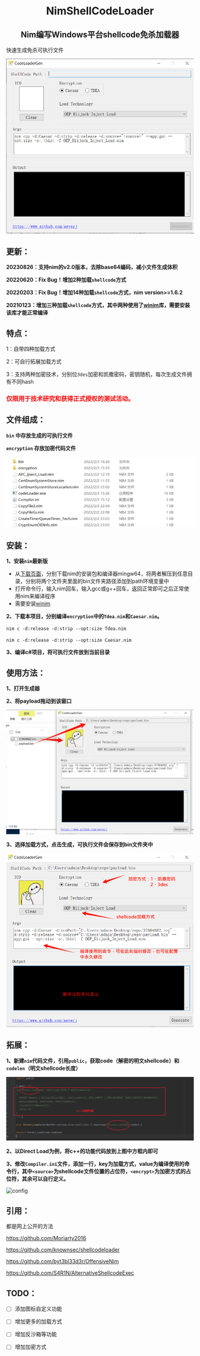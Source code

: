 <h1 align="center"> NimShellCodeLoader</h1><h2 align="center">Nim编写Windows平台shellcode免杀加载器</h2>
快速生成免杀可执行文件

![codeloader](pic/codeloader.png)
## 更新：

**20230826：支持nim的v2.0版本，去除base64编码，减小文件生成体积**

**20220620：Fix Bug！增加2种加载`shellcode`方式**

**20220203：Fix Bug！增加14种加载`shellcode`方式，nim version>=1.6.2**

**20210123：增加三种加载`shellcode`方式，其中两种使用了[winim](https://github.com/khchen/winim)库，需要安装该库才能正常编译**

## 特点：

1：自带四种加载方式

2：可自行拓展加载方式

3：支持两种加密技术，分别位`3des`加密和凯撒密码，密钥随机，每次生成文件拥有不同hash

<h3 style="color: red;">仅限用于技术研究和获得正式授权的测试活动。</h3>

## 文件组成：

**`bin` 中存放生成的可执行文件**

**`encryption` 存放加密代码文件**

![file](pic/file.png)

## 安装：

**1、安装`nim`最新版**
 - 从[下载页面](https://nim-lang.org/install_windows.html)，分别下载nim的安装包和编译器mingw64，将两者解压到任意目录，分别将两个文件夹里面的bin文件夹路径添加到path环境变量中
 - 打开命令行，输入nim回车，输入gcc或g++回车，返回正常即可之后正常使用nim来编译程序
 - 需要安装[winim](https://github.com/khchen/winim)

**2、下载本项目，分别编译`encryption`中的`Tdea.nim`和`Caesar.nim`。**

`nim c -d:release -d:strip --opt:size Tdea.nim`

`nim c -d:release -d:strip --opt:size Caesar.nim`

**3、编译c#项目，将可执行文件放到当前目录**

## 使用方法：

**1、打开生成器**

**2、将payload拖动到该窗口**

![first](pic/first.png)

**3、选择加载方式，点击生成，可执行文件会保存到bin文件夹中**

![second](pic/second.png)



## 拓展：

**1、新建`nim`代码文件，引用`public`，获取code（解密的明文shellcode）和`codelen`（明文shellcode长度）**

**![code](pic/code.png)**

**2、以Direct Load为例，将c++的功能代码放到上图中方框内即可**

**3、修改`Compiler.ini`文件，添加一行，key为加载方式，value为编译使用的命令行，其中`<source>`为shellcode文件位置的占位符，`<encrypt>`为加密方式的占位符，其余可以自行定义。**

![config](pic/config.png)

## 引用：

都是网上公开的方法

https://github.com/Moriarty2016

https://github.com/knownsec/shellcodeloader

https://github.com/byt3bl33d3r/OffensiveNim

https://github.com/S4R1N/AlternativeShellcodeExec

## TODO：

- [ ] 添加图标自定义功能

- [ ] 增加更多的加载方式

- [ ] 增加反沙箱等功能

- [ ] 增加加密方式